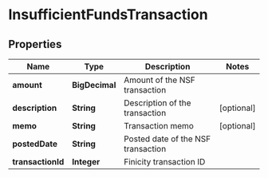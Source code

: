 

# InsufficientFundsTransaction


## Properties

| Name | Type | Description | Notes |
|------------ | ------------- | ------------- | -------------|
|**amount** | **BigDecimal** | Amount of the NSF transaction |  |
|**description** | **String** | Description of the transaction |  [optional] |
|**memo** | **String** | Transaction memo |  [optional] |
|**postedDate** | **String** | Posted date of the NSF transaction |  |
|**transactionId** | **Integer** | Finicity transaction ID |  |



